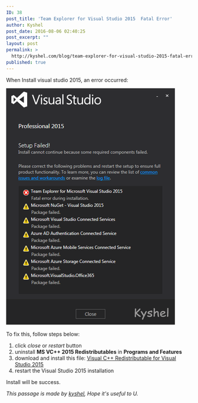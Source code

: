 ```yaml
---
ID: 38
post_title: 'Team Explorer for Visual Studio 2015  Fatal Error'
author: Kyshel
post_date: 2016-08-06 02:40:25
post_excerpt: ""
layout: post
permalink: >
  http://kyshel.com/blog/team-explorer-for-visual-studio-2015-fatal-error/
published: true
---
```

When Install visual studio 2015, an error occurred:

<img class="alignnone size-full wp-image-41" src="https://raw.githubusercontent.com/kyshel/file/master/blog/vs2015_setup_failed.png" width="458" height="640" />

To fix this, follow steps below:

<!--more-->
<ol>
 	<li>click <em>close</em> or <em>restart</em> button</li>
 	<li>uninstall <strong>MS VC++ 2015 Redistributables</strong> in <strong>Programs and Features</strong></li>
 	<li>download and install this file: <a href="https://www.microsoft.com/en-us/download/details.aspx?id=48145">Visual C++ Redistributable for Visual Studio 2015</a></li>
 	<li>restart the Visual Studio 2015 installation</li>
</ol>
Install will be success.

<em>This passage is made by <a href="http://kyshel.com">kyshel</a>, </em><em>Hope it's useful to U.</em>